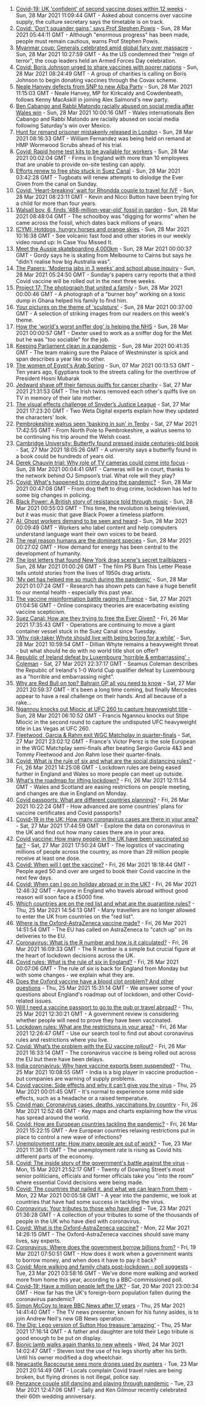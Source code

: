 1. [Covid-19: UK 'confident' of second vaccine doses within 12 weeks](https://www.bbc.co.uk/news/uk-56554905) - Sun, 28 Mar 2021 11:09:44 GMT - Asked about concerns over vaccine supply, the culture secretary says the timetable is on track.
2. [Covid: 'Don't squander gains,' says Prof Stephen Powis](https://www.bbc.co.uk/news/uk-56553128) - Sun, 28 Mar 2021 05:44:11 GMT - Although "enormous progress" has been made, people must remain cautious, warns Prof Stephen Powis.
3. [Myanmar coup: Generals celebrated amid global fury over massacre](https://www.bbc.co.uk/news/world-asia-56547381) - Sun, 28 Mar 2021 10:27:59 GMT - As the US condemned their "reign of terror", the coup leaders held an Armed Forces Day celebration.
4. [Covid: Boris Johnson urged to share vaccines with poorer nations](https://www.bbc.co.uk/news/uk-56552966) - Sun, 28 Mar 2021 08:24:49 GMT - A group of charities is calling on Boris Johnson to begin donating vaccines through the Covax scheme.
5. [Neale Hanvey defects from SNP to new Alba Party](https://www.bbc.co.uk/news/uk-scotland-scotland-politics-56555096) - Sun, 28 Mar 2021 11:15:03 GMT - Neale Hanvey, MP for Kirkcaldy and Cowdenbeath, follows Kenny MacAskill in joining Alex Salmond's new party.
6. [Ben Cabango and Rabbi Matondo racially abused on social media after Wales win](https://www.bbc.co.uk/sport/football/56555396) - Sun, 28 Mar 2021 10:00:16 GMT - Wales internationals Ben Cabango and Rabbi Matondo are racially abused on social media following Saturday's win over Mexico.
7. [Hunt for remand prisoner mistakenly released in London](https://www.bbc.co.uk/news/uk-england-london-56554492) - Sun, 28 Mar 2021 08:16:33 GMT - William Fernandez was being held on remand at HMP Wormwood Scrubs ahead of his trial.
8. [Covid: Rapid home test kits to be available for workers](https://www.bbc.co.uk/news/uk-56551832) - Sun, 28 Mar 2021 00:02:04 GMT - Firms in England with more than 10 employees that are unable to provide on-site testing can apply.
9. [Efforts renew to free ship stuck in Suez Canal](https://www.bbc.co.uk/news/world-middle-east-56547383) - Sun, 28 Mar 2021 03:42:28 GMT - Tugboats will renew attempts to dislodge the Ever Given from the canal on Sunday.
10. [Covid: 'Heart-breaking' wait for Rhondda couple to travel for IVF](https://www.bbc.co.uk/news/uk-wales-56509669) - Sun, 28 Mar 2021 08:23:11 GMT - Kevin and Nicci Button have been trying for a child for more than four years.
11. [Walsall boy, 6, finds '488-million-year-old' fossil in garden](https://www.bbc.co.uk/news/uk-england-birmingham-56554925) - Sun, 28 Mar 2021 08:48:04 GMT - The schoolboy was "digging for worms" when he came across the fossil, which dates back millions of years.
12. [ICYMI: Hotdogs, hungry horses and orange skies](https://www.bbc.co.uk/news/world-56540269) - Sun, 28 Mar 2021 10:16:38 GMT - See volcanic fast food and other stories in our weekly video round up: In Case You Missed It.
13. [Meet the Aussie skateboarding 4,000km](https://www.bbc.co.uk/news/world-australia-56438893) - Sun, 28 Mar 2021 00:00:37 GMT - Gordy says he is skating from Melbourne to Cairns but says he "didn't realise how big Australia was".
14. [The Papers: 'Moderna jabs in 3 weeks' and school abuse inquiry](https://www.bbc.co.uk/news/blogs-the-papers-56553014) - Sun, 28 Mar 2021 05:24:50 GMT - Sunday's papers carry reports that a third Covid vaccine will be rolled out in the next three weeks.
15. [Project 17: The photograph that united a family](https://www.bbc.co.uk/news/world-africa-56541869) - Sun, 28 Mar 2021 00:00:46 GMT - A photograph of a "burner boy" working on a toxic dump in Ghana helped his family to find him.
16. [Your pictures on the theme of 'sculpture'](https://www.bbc.co.uk/news/in-pictures-56538913) - Sun, 28 Mar 2021 00:37:00 GMT - A selection of striking images from our readers on this week's theme.
17. [How the 'world's worst sniffer dog' is helping the NHS](https://www.bbc.co.uk/news/uk-england-london-56375874) - Sun, 28 Mar 2021 00:00:57 GMT - Dexter used to work as a sniffer dog for the Met but he was "too sociable" for the job.
18. [Keeping Parliament clean in a pandemic](https://www.bbc.co.uk/news/uk-politics-56541374) - Sun, 28 Mar 2021 00:41:35 GMT - The team making sure the Palace of Westminster is spick and span describes a year like no other.
19. [The women of Egypt's Arab Spring](https://www.bbc.co.uk/news/stories-56195248) - Sun, 07 Mar 2021 00:13:53 GMT - Ten years ago, Egyptians took to the streets calling for the overthrow of President Hosni Mubarak
20. [Jedward shave off their famous quiffs for cancer charity](https://www.bbc.co.uk/news/world-europe-56552055) - Sat, 27 Mar 2021 21:31:53 GMT - The Irish twins removed each other's quiffs live on TV in memory of their late mother.
21. [The visual effects challenge of Snyder’s Justice League](https://www.bbc.co.uk/news/technology-56528052) - Sat, 27 Mar 2021 17:23:20 GMT - Two Weta Digital experts explain how they updated the characters' look.
22. [Pembrokeshire walrus seen 'basking in sun' in Tenby](https://www.bbc.co.uk/news/uk-wales-56550854) - Sat, 27 Mar 2021 17:42:55 GMT - From North Pole to Pembrokeshire, a walrus seems to be continuing his trip around the Welsh coast.
23. [Cambridge University: Butterfly found pressed inside centuries-old book](https://www.bbc.co.uk/news/uk-england-cambridgeshire-56551453) - Sat, 27 Mar 2021 18:05:26 GMT - A university says a butterfly found in a book could be hundreds of years old.
24. [Derek Chauvin trial: Why role of TV cameras could come into focus](https://www.bbc.co.uk/news/world-us-canada-56512090) - Sun, 28 Mar 2021 00:04:41 GMT - Cameras will be in court, thanks to the network behind OJ Simpson’s trial. What role will they play?
25. [Covid: What's happened to crime during the pandemic?](https://www.bbc.co.uk/news/56463680) - Sun, 28 Mar 2021 00:47:08 GMT - From dog theft to drug crime, lockdown has led to some big changes in policing.
26. [Black Power: A British story of resistance told through music](https://www.bbc.co.uk/news/stories-56529301) - Sun, 28 Mar 2021 00:55:03 GMT - This time, the revolution is being televised, but it was music that gave Black Power a timeless platform.
27. [AI: Ghost workers demand to be seen and heard](https://www.bbc.co.uk/news/technology-56414491) - Sun, 28 Mar 2021 00:09:49 GMT - Workers who label content and help computers understand language want their own voices to be heard.
28. [The real reason humans are the dominant species](https://www.bbc.co.uk/news/science-environment-56544239) - Sun, 28 Mar 2021 00:27:02 GMT - How demand for energy has been central to the development of humanity.
29. [The lost letters that found New York drag scene's secret trailblazers](https://www.bbc.co.uk/news/entertainment-arts-56537339) - Sun, 28 Mar 2021 01:00:26 GMT - The film PS Burn This Letter Please tells untold stories from the lives of 1950s drag artists.
30. ['My pet has helped me so much during the pandemic'](https://www.bbc.co.uk/news/newsbeat-56537990) - Sun, 28 Mar 2021 01:07:24 GMT - Research has shown pets can have a huge benefit to our mental health - especially this past year.
31. [The vaccine misinformation battle raging in France](https://www.bbc.co.uk/news/blogs-trending-56526265) - Sat, 27 Mar 2021 01:04:56 GMT - Online conspiracy theories are exacerbating existing vaccine scepticism.
32. [Suez Canal: How are they trying to free the Ever Given?](https://www.bbc.co.uk/news/56523659) - Fri, 26 Mar 2021 17:35:43 GMT - Operations are continuing to move a giant container vessel stuck in the Suez Canal since Tuesday.
33. ['Why risk-taker Whyte should live with being boring for a while'](https://www.bbc.co.uk/sport/boxing/56553257) - Sun, 28 Mar 2021 10:59:54 GMT - Dillian Whyte remains a heavyweight threat - but what should he do with no world title shot on offer?
34. [Republic of Ireland defeat by Luxembourg 'horrible & embarrassing' - Coleman](https://www.bbc.co.uk/sport/football/56552884) - Sat, 27 Mar 2021 22:37:17 GMT - Seamus Coleman describes the Republic of Ireland's 1-0 World Cup qualifier defeat by Luxembourg as a "horrible and embarrassing night".
35. [Why are Red Bull on top? Bahrain GP all you need to know](https://www.bbc.co.uk/sport/formula1/56551736) - Sat, 27 Mar 2021 20:59:37 GMT - It's been a long time coming, but finally Mercedes appear to have a real challenge on their hands. And all because of a rake...
36. [Ngannou knocks out Miocic at UFC 260 to capture heavyweight title](https://www.bbc.co.uk/sport/mixed-martial-arts/56554010) - Sun, 28 Mar 2021 06:10:52 GMT - Francis Ngannou knocks out Stipe Miocic in the second round to capture the undisputed UFC heavyweight title in Las Vegas at UFC 260.
37. [Fleetwood, Garcia & Rahm exit WGC Matchplay in quarter-finals](https://www.bbc.co.uk/sport/golf/56535372) - Sat, 27 Mar 2021 23:02:12 GMT - France's Victor Perez is the sole European in the WGC Matchplay semi-finals after beating Sergio Garcia 4&3 and Tommy Fleetwood and Jon Rahm lose their quarter-finals.
38. [Covid: What is the rule of six and what are the social distancing rules?](https://www.bbc.co.uk/news/uk-51506729) - Fri, 26 Mar 2021 14:25:08 GMT - Lockdown rules are being eased further in England and Wales so more people can meet up outside.
39. [What's the roadmap for lifting lockdown?](https://www.bbc.co.uk/news/explainers-52530518) - Fri, 26 Mar 2021 12:11:54 GMT - Wales and Scotland are easing restrictions on people meeting, and changes are due in England on Monday.
40. [Covid passports: What are different countries planning?](https://www.bbc.co.uk/news/world-europe-56522408) - Fri, 26 Mar 2021 10:22:24 GMT - How advanced are some countries' plans for vaccine certificates and Covid passports?
41. [Covid-19 in the UK: How many coronavirus cases are there in your area?](https://www.bbc.co.uk/news/uk-51768274) - Sat, 27 Mar 2021 17:44:59 GMT - Explore the data on coronavirus in the UK and find out how many cases there are in your area.
42. [Covid vaccine: How many people in the UK have been vaccinated so far?](https://www.bbc.co.uk/news/health-55274833) - Sat, 27 Mar 2021 17:50:24 GMT - The logistics of vaccinating millions of people across the country, as more than 29 million people receive at least one dose.
43. [Covid: When will I get the vaccine?](https://www.bbc.co.uk/news/health-55045639) - Fri, 26 Mar 2021 18:18:44 GMT - People aged 50 and over are urged to book their Covid vaccine in the next few days.
44. [Covid: When can I go on holiday abroad or in the UK?](https://www.bbc.co.uk/news/explainers-52646738) - Fri, 26 Mar 2021 12:46:32 GMT - Anyone in England who travels abroad without good reason will soon face a £5000 fine.
45. [Which countries are on the red list and what are the quarantine rules?](https://www.bbc.co.uk/news/explainers-52544307) - Thu, 25 Mar 2021 14:54:13 GMT - Many travellers are no longer allowed to enter the UK from countries on the "red list".
46. [Where is the Oxford-AstraZeneca vaccine made?](https://www.bbc.co.uk/news/56483766) - Fri, 26 Mar 2021 14:51:54 GMT - The EU has called on AstraZeneca to "catch up" on its deliveries to the EU.
47. [Coronavirus: What is the R number and how is it calculated?](https://www.bbc.co.uk/news/health-52473523) - Fri, 26 Mar 2021 16:09:33 GMT - The R number is a simple but crucial figure at the heart of lockdown decisions across the UK.
48. [Covid rules: What is the rule of six in England?](https://www.bbc.co.uk/news/health-56526587) - Fri, 26 Mar 2021 00:07:06 GMT - The rule of six is back for England from Monday but with some changes - we explain what they are.
49. [Does the Oxford vaccine have a blood clot problem? And other questions](https://www.bbc.co.uk/news/world-asia-china-51176409) - Thu, 25 Mar 2021 15:31:14 GMT - We answer some of your questions about England's roadmap out of lockdown, and other Covid-related issues.
50. [Will I need a vaccine passport to go to the pub or travel abroad?](https://www.bbc.co.uk/news/explainers-55718553) - Thu, 25 Mar 2021 12:30:21 GMT - A government review is considering whether people will need to prove they have been vaccinated.
51. [Lockdown rules: What are the restrictions in your area?](https://www.bbc.co.uk/news/uk-54373904) - Fri, 26 Mar 2021 12:26:47 GMT - Use our search tool to find out about coronavirus rules and restrictions where you live.
52. [Covid: What’s the problem with the EU vaccine rollout?](https://www.bbc.co.uk/news/explainers-52380823) - Fri, 26 Mar 2021 16:33:14 GMT - The coronavirus vaccine is being rolled out across the EU but there have been delays.
53. [India coronavirus: Why have vaccine exports been suspended?](https://www.bbc.co.uk/news/world-asia-india-55571793) - Thu, 25 Mar 2021 10:08:55 GMT - India is a big player in vaccine production - but companies are warning of supply problems.
54. [Covid vaccine: Side effects and why it can’t give you the virus](https://www.bbc.co.uk/news/health-56437270) - Thu, 25 Mar 2021 00:01:45 GMT - It's normal to experience some mild side effects, such as a headache or a raised temperature.
55. [Covid map: Coronavirus cases, deaths, vaccinations by country](https://www.bbc.co.uk/news/world-51235105) - Fri, 26 Mar 2021 12:52:48 GMT - Key maps and charts explaining how the virus has spread around the world.
56. [Covid: How are European countries tackling the pandemic?](https://www.bbc.co.uk/news/explainers-53640249) - Fri, 26 Mar 2021 15:22:15 GMT - Are European countries relaxing restrictions put in place to control a new wave of infections?
57. [Unemployment rate: How many people are out of work?](https://www.bbc.co.uk/news/business-52660591) - Tue, 23 Mar 2021 11:36:11 GMT - The unemployment rate is rising as Covid hits different parts of the economy.
58. [Covid: The inside story of the government's battle against the virus](https://www.bbc.co.uk/news/uk-politics-56361599) - Mon, 15 Mar 2021 21:52:17 GMT - Twenty of Downing Street's most senior politicians, officials and former officials take you "into the room" where essential Covid decisions were being made.
59. [Covid: The countries that nailed it, and what we can learn from them](https://www.bbc.co.uk/news/uk-56455030) - Mon, 22 Mar 2021 00:05:58 GMT - A year into the pandemic, we look at countries that have had some success in tackling the virus.
60. [Coronavirus: Your tributes to those who have died](https://www.bbc.co.uk/news/uk-52676411) - Tue, 23 Mar 2021 01:36:28 GMT - A collection of your tributes to some of the thousands of people in the UK who have died with coronavirus.
61. [Covid: What is the Oxford-AstraZeneca vaccine?](https://www.bbc.co.uk/news/health-55302595) - Mon, 22 Mar 2021 14:26:15 GMT - The Oxford-AstraZeneca vaccines should save many lives, say experts.
62. [Coronavirus: Where does the government borrow billions from?](https://www.bbc.co.uk/news/business-50504151) - Fri, 19 Mar 2021 07:50:51 GMT - How does it work when a government wants to borrow money, and when does it have to pay it back?
63. [Covid: More walking and family chats post-lockdown - poll suggests](https://www.bbc.co.uk/news/uk-56490823) - Tue, 23 Mar 2021 03:58:16 GMT - We've done more walking and worked more from home this year, according to a BBC-commissioned poll.
64. [Covid-19: Have a million people left the UK?](https://www.bbc.co.uk/news/uk-56435100) - Sat, 20 Mar 2021 23:00:34 GMT - How far has the UK's foreign-born population fallen during the coronavirus pandemic?
65. [Simon McCoy to leave BBC News after 17 years](https://www.bbc.co.uk/news/entertainment-arts-56520791) - Thu, 25 Mar 2021 14:41:40 GMT - The TV news presenter, known for his funny asides, is to join Andrew Neil's new GB News operation.
66. [The Dig: Lego version of Sutton Hoo treasure 'amazing'](https://www.bbc.co.uk/news/uk-england-suffolk-56523779) - Thu, 25 Mar 2021 17:16:14 GMT - A father and daughter are told their Lego tribute is good enough to be put on display.
67. [Bionic lamb walks again thanks to new wheels](https://www.bbc.co.uk/news/uk-england-leeds-56513916) - Wed, 24 Mar 2021 14:02:47 GMT - Steven lost the use of his legs shortly after his birth. Until his owner modified a dog wheelchair.
68. [Newcastle Racecourse sees more drones used by punters](https://www.bbc.co.uk/news/uk-england-tyne-56502915) - Tue, 23 Mar 2021 20:14:49 GMT - Locals complain Covid travel rules are being broken, but flying drones is not illegal, police say.
69. [Penzance couple still dancing and playing through pandemic](https://www.bbc.co.uk/news/uk-england-cornwall-56487152) - Tue, 23 Mar 2021 12:47:06 GMT - Sally and Ken Gilmour recently celebrated their 60th wedding anniversary.
